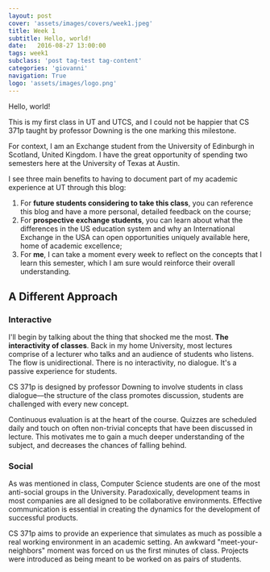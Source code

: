 ```yaml
---
layout: post
cover: 'assets/images/covers/week1.jpeg'
title: Week 1
subtitle: Hello, world!
date:   2016-08-27 13:00:00
tags: week1
subclass: 'post tag-test tag-content'
categories: 'giovanni'
navigation: True
logo: 'assets/images/logo.png'
---
```


Hello, world!

This is my first class in UT and UTCS, and I could not be happier that CS 371p taught by professor Downing is the one marking this milestone. 

For context, I am an Exchange student from the University of Edinburgh in Scotland, United Kingdom. I have the great opportunity of spending two semesters here at the University of Texas at Austin.

I see three main benefits to having to document part of my academic experience at UT through this blog:

1. For **future students considering to take this class**, you can reference this blog and have a more personal, detailed feedback on the course;
2. For **prospective exchange students**, you can learn about what the differences in the US education system and why an International Exchange in the USA can open opportunities uniquely available here, home of academic excellence;
3. For **me**, I can take a moment every week to reflect on the concepts that I learn this semester, which I am sure would reinforce their overall understanding.

## A Different Approach
### Interactive
I'll begin by talking about the thing that shocked me the most. **The interactivity of classes**. Back in my home University, most lectures comprise of a lecturer who talks and an audience of students who listens. The flow is unidirectional. There is no interactivity, no dialogue. It's a passive experience for students.

CS 371p is designed by professor Downing to involve students in class dialogue––the structure of the class promotes discussion, students are challenged with every new concept.

Continuous evaluation is at the heart of the course. Quizzes are scheduled daily and touch on often non-trivial concepts that have been discussed in lecture. This motivates me to gain a much deeper understanding of the subject, and decreases the chances of falling behind.

### Social
As was mentioned in class, Computer Science students are one of the most anti-social groups in the University. Paradoxically, development teams in most companies are all designed to be collaborative environments. Effective communication is essential in creating the dynamics for the development of successful products.

CS 371p aims to provide an experience that simulates as much as possible a real working environment in an academic setting. An awkward "meet-your-neighbors" moment was forced on us the first minutes of class. Projects were introduced as being meant to be worked on as pairs of students.

